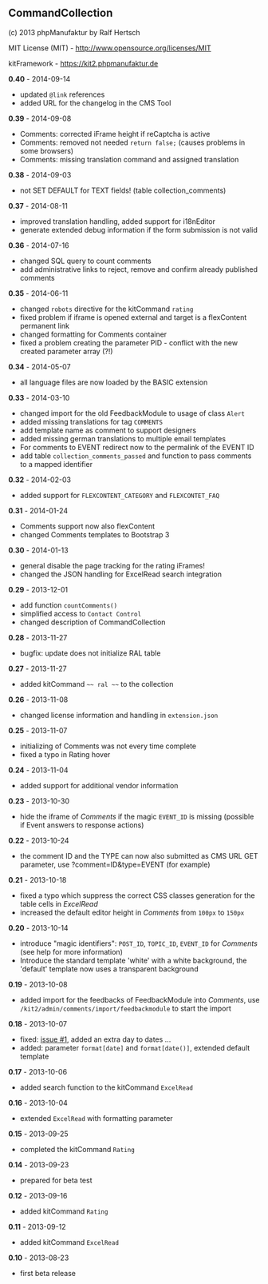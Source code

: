 ## CommandCollection ##

(c) 2013 phpManufaktur by Ralf Hertsch

MIT License (MIT) - <http://www.opensource.org/licenses/MIT>

kitFramework - <https://kit2.phpmanufaktur.de>

**0.40** - 2014-09-14

* updated `@link` references
* added URL for the changelog in the CMS Tool

**0.39** - 2014-09-08

* Comments: corrected iFrame height if reCaptcha is active
* Comments: removed not needed `return false;` (causes problems in some browsers)
* Comments: missing translation command and assigned translation

**0.38** - 2014-09-03

* not SET DEFAULT for TEXT fields! (table collection_comments)

**0.37** - 2014-08-11

* improved translation handling, added support for i18nEditor
* generate extended debug information if the form submission is not valid 

**0.36** - 2014-07-16

* changed SQL query to count comments
* add administrative links to reject, remove and confirm already published comments

**0.35** - 2014-06-11

* changed `robots` directive for the kitCommand `rating`
* fixed problem if iframe is opened external and target is a flexContent permanent link
* changed formatting for Comments container
* fixed a problem creating the parameter PID - conflict with the new created parameter array (?!)

**0.34** - 2014-05-07

* all language files are now loaded by the BASIC extension

**0.33** - 2014-03-10

* changed import for the old FeedbackModule to usage of class `Alert`
* added missing translations for tag `COMMENTS`
* add template name as comment to support designers
* added missing german translations to multiple email templates
* For comments to EVENT redirect now to the permalink of the EVENT ID
* add table `collection_comments_passed` and function to pass comments to a mapped identifier

**0.32** - 2014-02-03

* added support for `FLEXCONTENT_CATEGORY` and `FLEXCONTET_FAQ`

**0.31** - 2014-01-24

* Comments support now also flexContent
* changed Comments templates to Bootstrap 3

**0.30** - 2014-01-13

* general disable the page tracking for the rating iFrames!
* changed the JSON handling for ExcelRead search integration

**0.29** - 2013-12-01

* add function `countComments()`
* simplified access to `Contact Control`
* changed description of CommandCollection

**0.28** - 2013-11-27

* bugfix: update does not initialize RAL table

**0.27** - 2013-11-27

* added kitCommand `~~ ral ~~` to the collection

**0.26** - 2013-11-08

* changed license information and handling in `extension.json`

**0.25** - 2013-11-07

* initializing of Comments was not every time complete
* fixed a typo in Rating hover

**0.24** - 2013-11-04

* added support for additional vendor information

**0.23** - 2013-10-30

* hide the iframe of *Comments* if the magic `EVENT_ID` is missing (possible if Event answers to response actions)

**0.22** - 2013-10-24

* the comment ID and the TYPE can now also submitted as CMS URL GET parameter, use ?comment=ID&type=EVENT (for example)

**0.21** - 2013-10-18

* fixed a typo which suppress the correct CSS classes generation for the table cells in *ExcelRead*
* increased the default editor height in *Comments* from `100px` to `150px`

**0.20** - 2013-10-14

* introduce "magic identifiers": `POST_ID`, `TOPIC_ID`, `EVENT_ID` for *Comments* (see help for more information) 
* Introduce the standard template 'white' with a white background, the 'default' template now uses a transparent background

**0.19** - 2013-10-08

* added import for the feedbacks of FeedbackModule into *Comments*, use `/kit2/admin/comments/import/feedbackmodule` to start the import

**0.18** - 2013-10-07

* fixed: [issue #1](https://github.com/phpManufaktur/kfCommandCollection/issues/1), added an extra day to dates ...
* added: parameter `format[date]` and `format[date()]`, extended default template

**0.17** - 2013-10-06

* added search function to the kitCommand `ExcelRead`

**0.16** - 2013-10-04

* extended `ExcelRead` with formatting parameter

**0.15** - 2013-09-25

* completed the kitCommand `Rating`

**0.14** - 2013-09-23

* prepared for beta test

**0.12** - 2013-09-16

* added kitCommand `Rating`

**0.11** - 2013-09-12

* added kitCommand `ExcelRead`

**0.10** - 2013-08-23

* first beta release
